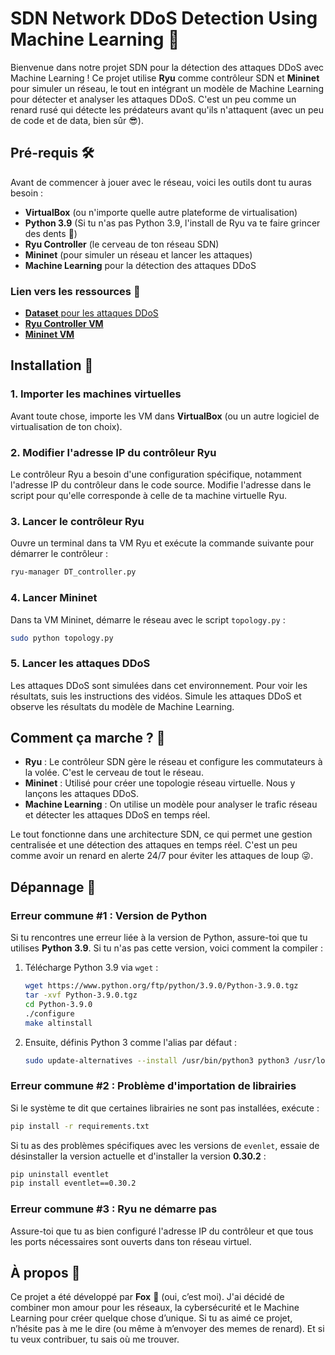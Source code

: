 # SDN Network DDoS Detection Using Machine Learning 🦊

Bienvenue dans notre projet SDN pour la détection des attaques DDoS avec Machine Learning ! Ce projet utilise **Ryu** comme contrôleur SDN et **Mininet** pour simuler un réseau, le tout en intégrant un modèle de Machine Learning pour détecter et analyser les attaques DDoS. C'est un peu comme un renard rusé qui détecte les prédateurs avant qu'ils n'attaquent (avec un peu de code et de data, bien sûr 😎).

## Pré-requis 🛠️
Avant de commencer à jouer avec le réseau, voici les outils dont tu auras besoin :

- **VirtualBox** (ou n'importe quelle autre plateforme de virtualisation)
- **Python 3.9** (Si tu n'as pas Python 3.9, l'install de Ryu va te faire grincer des dents 🦷)
- **Ryu Controller** (le cerveau de ton réseau SDN)
- **Mininet** (pour simuler un réseau et lancer les attaques)
- **Machine Learning** pour la détection des attaques DDoS

### Lien vers les ressources 🎁
- [**Dataset** pour les attaques DDoS](https://drive.google.com/file/d/1N2QLDPb90XOdxcuQ_Fb7ZSVOG4J3w_zY/view?usp=sharing)
- [**Ryu Controller VM**](https://drive.google.com/file/d/1_5PQWBsQcVnxtzwhUMzP-w2mR9MZrG6S/view?usp=sharing)
- [**Mininet VM**](https://drive.google.com/file/d/1H7Hs-yruNQKMDmcdgHJGHIDtopPNFAvH/view?usp=sharing)

## Installation 🚀

### 1. Importer les machines virtuelles

Avant toute chose, importe les VM dans **VirtualBox** (ou un autre logiciel de virtualisation de ton choix).

### 2. Modifier l'adresse IP du contrôleur Ryu

Le contrôleur Ryu a besoin d'une configuration spécifique, notamment l'adresse IP du contrôleur dans le code source. Modifie l'adresse dans le script pour qu'elle corresponde à celle de ta machine virtuelle Ryu.

### 3. Lancer le contrôleur Ryu

Ouvre un terminal dans ta VM Ryu et exécute la commande suivante pour démarrer le contrôleur :

```bash
ryu-manager DT_controller.py
```

### 4. Lancer Mininet

Dans ta VM Mininet, démarre le réseau avec le script `topology.py` :

```bash
sudo python topology.py
```

### 5. Lancer les attaques DDoS

Les attaques DDoS sont simulées dans cet environnement. Pour voir les résultats, suis les instructions des vidéos. Simule les attaques DDoS et observe les résultats du modèle de Machine Learning.

## Comment ça marche ? 🤔

- **Ryu** : Le contrôleur SDN gère le réseau et configure les commutateurs à la volée. C'est le cerveau de tout le réseau.
- **Mininet** : Utilisé pour créer une topologie réseau virtuelle. Nous y lançons les attaques DDoS.
- **Machine Learning** : On utilise un modèle pour analyser le trafic réseau et détecter les attaques DDoS en temps réel.

Le tout fonctionne dans une architecture SDN, ce qui permet une gestion centralisée et une détection des attaques en temps réel. C'est un peu comme avoir un renard en alerte 24/7 pour éviter les attaques de loup 😜.

## Dépannage 🦊

### Erreur commune #1 : Version de Python

Si tu rencontres une erreur liée à la version de Python, assure-toi que tu utilises **Python 3.9**. Si tu n'as pas cette version, voici comment la compiler :

1. Télécharge Python 3.9 via `wget` :

   ```bash
   wget https://www.python.org/ftp/python/3.9.0/Python-3.9.0.tgz
   tar -xvf Python-3.9.0.tgz
   cd Python-3.9.0
   ./configure
   make altinstall
   ```

2. Ensuite, définis Python 3 comme l'alias par défaut :

   ```bash
   sudo update-alternatives --install /usr/bin/python3 python3 /usr/local/bin/python3.9 1
   ```

### Erreur commune #2 : Problème d'importation de librairies

Si le système te dit que certaines librairies ne sont pas installées, exécute :

```bash
pip install -r requirements.txt
```

Si tu as des problèmes spécifiques avec les versions de `evenlet`, essaie de désinstaller la version actuelle et d'installer la version **0.30.2** :

```bash
pip uninstall eventlet
pip install eventlet==0.30.2
```

### Erreur commune #3 : Ryu ne démarre pas

Assure-toi que tu as bien configuré l'adresse IP du contrôleur et que tous les ports nécessaires sont ouverts dans ton réseau virtuel.

## À propos 🦊

Ce projet a été développé par **Fox** 🦊 (oui, c’est moi). J'ai décidé de combiner mon amour pour les réseaux, la cybersécurité et le Machine Learning pour créer quelque chose d’unique. Si tu as aimé ce projet, n’hésite pas à me le dire (ou même à m’envoyer des memes de renard). Et si tu veux contribuer, tu sais où me trouver.

